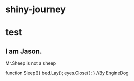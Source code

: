 # shiny-journey


# test

## I am Jason.

Mr.Sheep is not a sheep

function Sleep(){
    bed.Lay();
    eyes.Close();
} //By EngineDog